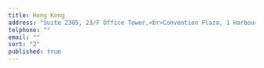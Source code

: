 ```yaml
---
title: Hong Kong
address: "Suite 2305, 23/F Office Tower,<br>Convention Plaza, 1 Harbour Road,<br>Wan Chai, Hong Kong"
telphone: ""
email: ""
sort: "2"
published: true
---
```


